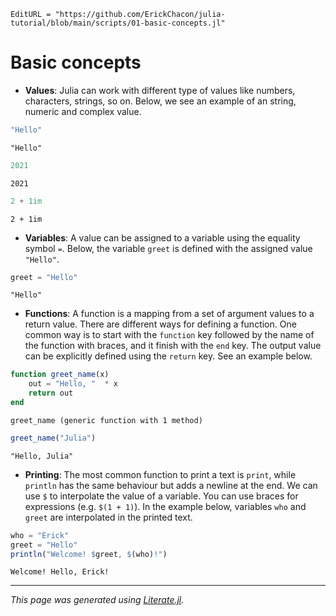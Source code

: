 ```@meta
EditURL = "https://github.com/ErickChacon/julia-tutorial/blob/main/scripts/01-basic-concepts.jl"
```

# Basic concepts

- **Values**: Julia can work with different type of values like numbers, characters,
strings, so on. Below, we see an example of an string, numeric and complex value.

````julia
"Hello"
````

````
"Hello"
````

````julia
2021
````

````
2021
````

````julia
2 + 1im
````

````
2 + 1im
````

- **Variables**: A value can be assigned to a variable using the equality symbol `=`.
Below, the variable `greet` is defined with the assigned value `"Hello"`.

````julia
greet = "Hello"
````

````
"Hello"
````

- **Functions**: A function is a mapping from a set of argument values to a return
value. There are different ways for defining a function. One common way is to start with
the `function` key followed by the name of the function with braces, and it finish with
the `end` key. The output value can be explicitly defined using the `return` key. See an
example below.

````julia
function greet_name(x)
    out = "Hello, "  * x
    return out
end
````

````
greet_name (generic function with 1 method)
````

````julia
greet_name("Julia")
````

````
"Hello, Julia"
````

- **Printing**: The most common function to print a text is `print`, while `println` has
the same behaviour but adds a newline at the end. We can use `$` to interpolate the
value of a variable. You can use braces for expressions (e.g. `$(1 + 1)`). In the
example below, variables `who` and `greet` are interpolated in the printed text.

````julia
who = "Erick"
greet = "Hello"
println("Welcome! $greet, $(who)!")
````

````
Welcome! Hello, Erick!

````

---

*This page was generated using [Literate.jl](https://github.com/fredrikekre/Literate.jl).*

